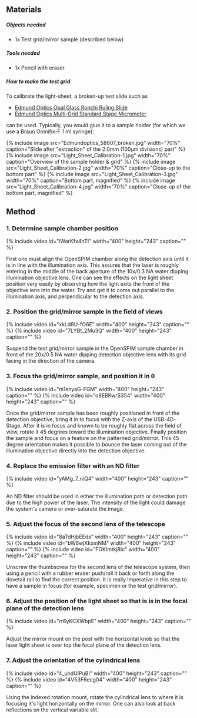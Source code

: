 ---
---
## Materials

##### Objects needed

  - 1x Test grid/mirror sample (described below)

##### Tools needed

  - 1x Pencil with eraser.

##### How to make the test grid

To calibrate the light-sheet, a broken-up test slide such as

  - [Edmund Optics Opal Glass Ronchi Ruling Slide](https://www.edmundoptics.com/testing-targets/test-targets/resolution-test-targets/opal-glass-ronchi-ruling-slides/2838)
  - [Edmund Optics Multi-Grid Standard Stage Micrometer](https://www.edmundoptics.com/testing-targets/test-targets/image-analysis-test-targets/multi-grid-standard-stage-micrometer/58-607)

can be used. Typically, you would glue it to a sample holder (for which we use a Braun Omnifix-F 1 ml syringe):

{% include image src="Edmundoptics_58607_broken.jpg" width="70%" caption="Slide after \"extraction\" of the 2.0mm (100μm divisions) part" %}
{% include image src="Light_Sheet_Calibration-1.jpg" width="70%" caption="Overview of the sample holder & grid" %}
{% include image src="Light_Sheet_Calibration-2.jpg" width="70%" caption="Close-up to the bottom part" %}
{% include image src="Light_Sheet_Calibration-3.jpg" width="70%" caption="Bottom part, magnified" %}
{% include image src="Light_Sheet_Calibration-4.jpg" width="70%" caption="Close-up of the bottom part, magnified" %}

## Method

### 1. Determine sample chamber position

{% include video id="iWarKfx4hTI" width="400" height="243" caption="" %}

  First one must align the OpenSPIM chamber along the detection axis until it is in line with the illumination axis. This assures that the laser is roughly entering in the middle of the back aperture of the 10x/0.3 NA water dipping illumination objective lens. One can see the effects on the light sheet position very easily by observing how the light exits the front of the objective lens into the water. Try and get it to come out parallel to the illumination axis, and perpendicular to the detection axis.

### 2. Position the grid/mirror sample in the field of views

{% include video id="xkLd8U-fO6E" width="400" height="243" caption="" %}
{% include video id="7LYBt_2Mu3Q" width="400" height="243" caption="" %}

  Suspend the test grid/mirror sample in the OpenSPIM sample chamber in front of the 20x/0.5 NA water dipping detection objective lens with its grid facing in the direction of the camera.

### 3. Focus the grid/mirror sample, and position it in θ

{% include video id="m1enyaG-FGM" width="400" height="243" caption="" %}
{% include video id="o8EBKwrS354" width="400" height="243" caption="" %}

  Once the grid/mirror sample has been roughly positioned in front of the detection objective, bring it in to focus with the Z-axis of the USB-4D-Stage. After it is in focus and known to be roughly flat across the field of view, rotate it 45 degrees toward the illumination objective. Finally position the sample and focus on a feature on the patterned grid/mirror. This 45 degree orientation makes it possible to bounce the laser coming out of the illumination objective directly into the detection objective.

### 4. Replace the emission filter with an ND filter

{% include video id="yAMg_7_niQ4" width="400" height="243" caption="" %}

  An ND filter should be used in either the illumination path or detection path due to the high power of the laser. The intensity of the light could damage the system's camera or over-saturate the image.

### 5. Adjust the focus of the second lens of the telescope

{% include video id="8aTdHjbEEds" width="400" height="243" caption="" %}
{% include video id="bW6wjXkxmNM" width="400" height="243" caption="" %}
{% include video id="FGKImtkj8lc" width="400" height="243" caption="" %}

  Unscrew the thumbscrew for the second lens of the telescope system, then using a pencil with a rubber eraser push/roll it back or forth along the dovetail rail to find the correct position. It is really imperative in this step to have a sample in focus (for example, specimen or the test grid/mirror).

### 6. Adjust the position of the light sheet so that is is in the focal plane of the detection lens

{% include video id="rr6yKCXWbpE" width="400" height="243" caption="" %}

  Adjust the mirror mount on the post with the horizontal knob so that the laser light sheet is over top the focal plane of the detection lens.

### 7. Adjust the orientation of the cylindrical lens

{% include video id="4_uhdUIPuBI" width="400" height="243" caption="" %}
{% include video id="4V53F6ecg04" width="400" height="243" caption="" %}

  Using the indexed rotation mount, rotate the cylindrical lens to where it is focusing it's light horizontally on the mirror. One can also look at back reflections on the vertical variable slit.
